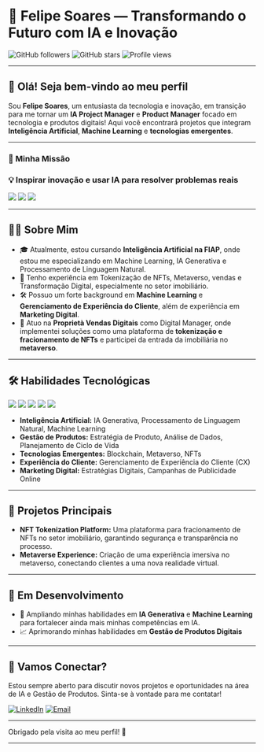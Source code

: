 <div>

# 🌌 Felipe Soares — Transformando o Futuro com IA e Inovação

![GitHub followers](https://img.shields.io/github/followers/felipesoares?style=social)
![GitHub stars](https://img.shields.io/github/stars/felipesoares?style=social)
![Profile views](https://komarev.com/ghpvc/?username=felipesoares&color=blueviolet)

</div>

---

## 👋 Olá! Seja bem-vindo ao meu perfil

Sou **Felipe Soares**, um entusiasta da tecnologia e inovação, em transição para me tornar um **IA Project Manager** e **Product Manager** focado em tecnologia e produtos digitais! Aqui você encontrará projetos que integram **Inteligência Artificial**, **Machine Learning** e **tecnologias emergentes**.

---

<div>

### 🚀 Minha Missão
### 💡 Inspirar inovação e usar IA para resolver problemas reais
<img src="https://img.shields.io/badge/-Product%20Management-0A192F?style=for-the-badge&logo=producthunt&logoColor=white" />
<img src="https://img.shields.io/badge/-Artificial%20Intelligence-blueviolet?style=for-the-badge&logo=python&logoColor=white" />
<img src="https://img.shields.io/badge/-Digital%20Transformation-00C2C3?style=for-the-badge&logo=blockchaindotcom&logoColor=white" />

</div>

---

## 👨‍💻 Sobre Mim

- 🎓 Atualmente, estou cursando **Inteligência Artificial na FIAP**, onde estou me especializando em Machine Learning, IA Generativa e Processamento de Linguagem Natural.
- 🚀 Tenho experiência em Tokenização de NFTs, Metaverso, vendas e Transformação Digital, especialmente no setor imobiliário.
- 🛠️ Possuo um forte background em **Machine Learning** e **Gerenciamento de Experiência do Cliente**, além de experiência em **Marketing Digital**.
- 💼 Atuo na **Proprietà Vendas Digitais** como Digital Manager, onde implementei soluções como uma plataforma de **tokenização e fracionamento de NFTs** e participei da entrada da imobiliária no **metaverso**.

---

<div>

## 🛠️ Habilidades Tecnológicas

<img src="https://img.shields.io/badge/Python-3776AB?style=for-the-badge&logo=python&logoColor=white" />
<img src="https://img.shields.io/badge/Machine%20Learning-0A192F?style=for-the-badge&logo=tensorflow&logoColor=white" />
<img src="https://img.shields.io/badge/Product%20Management-00BFFF?style=for-the-badge&logo=notion&logoColor=white" />
<img src="https://img.shields.io/badge/Blockchain%20Development-343a40?style=for-the-badge&logo=blockchaindotcom&logoColor=white" />
<img src="https://img.shields.io/badge/Customer%20Experience-FF5733?style=for-the-badge&logo=intercom&logoColor=white" />

</div>

- **Inteligência Artificial:** IA Generativa, Processamento de Linguagem Natural, Machine Learning
- **Gestão de Produtos:** Estratégia de Produto, Análise de Dados, Planejamento de Ciclo de Vida
- **Tecnologias Emergentes:** Blockchain, Metaverso, NFTs
- **Experiência do Cliente:** Gerenciamento de Experiência do Cliente (CX)
- **Marketing Digital:** Estratégias Digitais, Campanhas de Publicidade Online

---

## 🌌 Projetos Principais

- **NFT Tokenization Platform:** Uma plataforma para fracionamento de NFTs no setor imobiliário, garantindo segurança e transparência no processo.
- **Metaverse Experience:** Criação de uma experiência imersiva no metaverso, conectando clientes a uma nova realidade virtual.

---

## 🌱 Em Desenvolvimento

- 🧠 Ampliando minhas habilidades em **IA Generativa** e **Machine Learning** para fortalecer ainda mais minhas competências em IA.
- 📈 Aprimorando minhas habilidades em **Gestão de Produtos Digitais**

---

<div>

## 🤝 Vamos Conectar?

Estou sempre aberto para discutir novos projetos e oportunidades na área de IA e Gestão de Produtos.
Sinta-se à vontade para me contatar!

[![LinkedIn](https://img.shields.io/badge/LinkedIn-0077B5?style=for-the-badge&logo=linkedin&logoColor=white)](https://www.linkedin.com/in/digitalmanagerfelipesoares)
[![Email](https://img.shields.io/badge/Email-D14836?style=for-the-badge&logo=gmail&logoColor=white)](mailto:consultor.casteliano@gmail.com)

---

Obrigado pela visita ao meu perfil! 🚀

</div>

---


